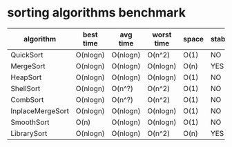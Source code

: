 # sorting algorithms benchmark

| algorithm        | best time  | avg time   | worst time | space | stable | time cost |
|-|-|-|-|-|-|-|
| QuickSort        | O(nlogn)   | O(nlogn)   | O(n^2)     | O(1)  | NO     |     134ms |
| MergeSort        | O(nlogn)   | O(nlogn)   | O(nlogn)   | O(n)  | YES    |     211ms |
| HeapSort         | O(nlogn)   | O(nlogn)   | O(nlogn)   | O(1)  | NO     |     395ms |
| ShellSort        | O(nlogn)   | O(n^?)     | O(n^2)     | O(1)  | NO     |     307ms |
| CombSort         | O(nlogn)   | O(n^?)     | O(n^2)     | O(1)  | NO     |     249ms |
| InplaceMergeSort | O(nlogn)   | O(nlogn)   | O(nlogn)   | O(1)  | NO     |     257ms |
| SmoothSort       | O(n)       | O(nlogn)   | O(nlogn)   | O(1)  | NO     |     569ms |
| LibrarySort      | O(nlogn)   | O(nlogn)   | O(n^2)     | O(n)  | YES    |     576ms |
